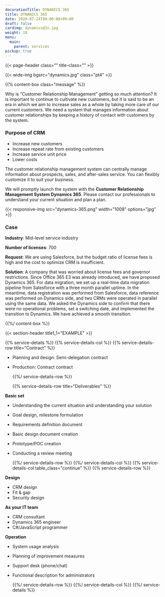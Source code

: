 ```yaml
---
decorationTitle: DYNANICS 365
title: DYNANICS 365
date: 2020-07-24T00:00:00+09:00
draft: false
cardimg: dynamics@2x.jpg
weight: 18
menu:
  main:
    parent: services
pickup: true
---
```


{{< page-header class="" title-class="" >}}

{{< wide-img bgsrc="dynamics.jpg" class="pt4" >}}

{{% content-box class="message" %}}

Why is “Customer Relationship Management” getting so much attention? It is important to continue to cultivate new customers, but it is said to be an era in which we aim to increase sales as a whole by taking more care of our current customers. We need a system that manages information about customer relationships by keeping a history of contact with customers by the system.

### Purpose of CRM

- Increase new customers
- Increase repeat rate from existing customers
- Increase service unit price
- Lower costs

The customer relationship management system can centrally manage information about prospects, sales, and after-sales service. You can flexibly customize it to suit your business.

We will promptly launch the system with the **Customer Relationship Management System Dynamics 365**. Please contact our professionals to understand your current situation and plan a plan.

{{< responsive-img src="dynamics-365.png" width="1008" options="jpg" >}}

### Case

**Industry**: Mid-level service industry

**Number of licenses**: 700

**Request**: We are using Salesforce, but the budget ratio of license fees is high and the cost to optimize CRM is insufficient.

**Solution**: A company that was worried about license fees and governor restrictions. Since Office 365 E3 was already introduced, we have proposed Dynamics 365. For data migration, we set up a real-time data migration pipeline from Salesforce with a three month parallel uptime. In the meantime, data registration was performed from Salesforce, data reference was performed on Dynamics side, and two CRMs were operated in parallel using the same data. We asked the Dynamics side to confirm that there were no operational problems, set a switching date, and implemented the transition to Dynamics. We have achieved a smooth transition.

{{%/ content-box %}}

{{< section-header title1_1="EXAMPLE" >}}

{{% service-details %}}
{{% service-details-col %}}
  {{% service-details-row title="Contract" %}}

- Planning and design: Semi-delegation contract
- Production: Contract contract

  {{%/ service-details-row %}}

  {{% service-details-row title="Deliverables" %}}

**Basic set**

- Understanding the current situation and understanding your solution
- Goal design, milestone formulation
- Requirements definition document
- Basic design document creation
- Prototype/POC creation
- Conducting a review meeting

  {{%/ service-details-row %}}
  {{%/ service-details-col %}}
  {{% service-details-col table_class="continue" %}}
  {{% service-details-row %}}

**Design**

- CRM design
- Fit & gap
- Security design

**As your IT team**

- CRM consultant
- Dynamics 365 engineer
- C#/JavaScript programmer

**Operation**

- System usage analysis
- Planning of improvement measures
- Support desk (phone/chat)
- Functional description for administrators

  {{%/ service-details-row %}}
  {{%/ service-details-col %}}
  {{%/ service-details %}}
